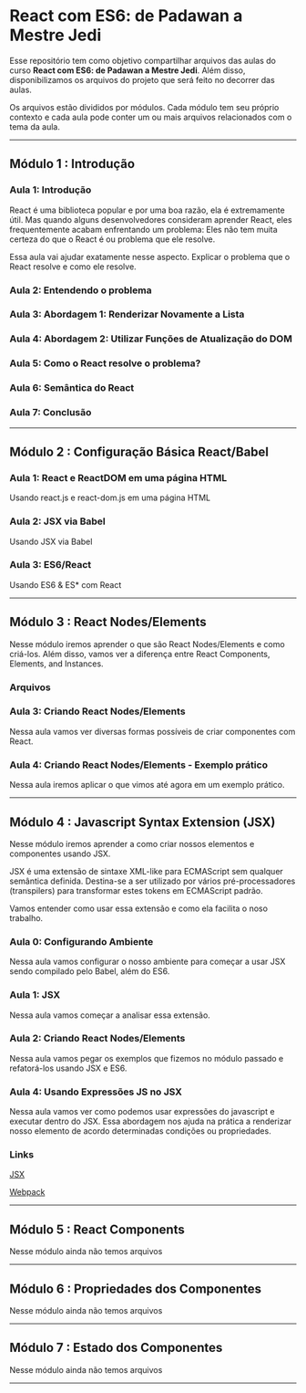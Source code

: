 # React com ES6: de Padawan a Mestre Jedi

Esse repositório tem como objetivo compartilhar arquivos das aulas do curso **React com ES6: de Padawan a Mestre Jedi**. Além disso, disponibilizamos os arquivos
do projeto que será feito no decorrer das aulas. 

Os arquivos estão divididos por módulos. Cada módulo tem seu próprio contexto e cada aula pode conter um ou mais arquivos 
relacionados com o tema da aula.

***

## Módulo 1 : Introdução

### Aula 1: Introdução ###
React é uma biblioteca popular e por uma boa razão, ela é extremamente útil. Mas quando alguns desenvolvedores consideram aprender 
React, eles frequentemente acabam enfrentando um problema: Eles não tem muita certeza do que o React é ou problema que ele resolve. 

Essa aula vai ajudar exatamente nesse aspecto. Explicar o problema que o React resolve e como ele resolve. 

### Aula 2: Entendendo o problema ###
### Aula 3: Abordagem 1: Renderizar Novamente a Lista ###
### Aula 4: Abordagem 2: Utilizar Funções de Atualização do DOM ###
### Aula 5: Como o React resolve o problema? ###
### Aula 6: Semântica do React ###
### Aula 7: Conclusão ###

***

## Módulo 2 : Configuração Básica React/Babel

### Aula 1: React e ReactDOM em uma página HTML ###
Usando react.js e react-dom.js em uma página HTML

### Aula 2: JSX via Babel ###
Usando JSX via Babel

### Aula 3: ES6/React ###
 Usando ES6 & ES* com React

***

## Módulo 3 : React Nodes/Elements    

Nesse módulo iremos aprender o que são React Nodes/Elements e como criá-los. Além disso, vamos ver a diferença entre 
React Components, Elements, and Instances. 

### Arquivos ###

### Aula 3: Criando React Nodes/Elements ###
Nessa aula vamos ver diversas formas possíveis de criar componentes com React. 

### Aula 4: Criando React Nodes/Elements - Exemplo prático ###
Nessa aula iremos aplicar o que vimos até agora em um exemplo prático.   

***

## Módulo 4 : Javascript Syntax Extension (JSX)    

Nesse módulo iremos aprender a como criar nossos elementos e componentes usando JSX. 

JSX é uma extensão de sintaxe XML-like para ECMAScript sem qualquer semântica definida. Destina-se a ser utilizado por vários pré-processadores (transpilers)
para transformar estes tokens em ECMAScript padrão.

Vamos entender como usar essa extensão e como ela facilita o noso trabalho. 

### Aula 0: Configurando Ambiente ###
Nessa aula vamos configurar o nosso ambiente para começar a usar JSX sendo compilado pelo Babel, além do ES6. 

### Aula 1: JSX ###
Nessa aula vamos começar a analisar essa extensão.

### Aula 2: Criando React Nodes/Elements ###
Nessa aula vamos pegar os exemplos que fizemos no módulo passado e refatorá-los usando JSX e ES6.

### Aula 4: Usando Expressões JS no JSX ###
Nessa aula vamos ver como podemos usar expressões do javascript e executar dentro do JSX. Essa abordagem nos ajuda na prática a 
renderizar nosso elemento de acordo determinadas condições ou propriedades. 

### Links ###
[JSX](https://facebook.github.io/jsx/)

[Webpack](https://webpack.js.org/)

***

## Módulo 5 : React Components
  
Nesse módulo ainda não temos arquivos

***

## Módulo 6 : Propriedades dos Componentes    

Nesse módulo ainda não temos arquivos

***

## Módulo 7 : Estado dos Componentes
    
Nesse módulo ainda não temos arquivos

***


